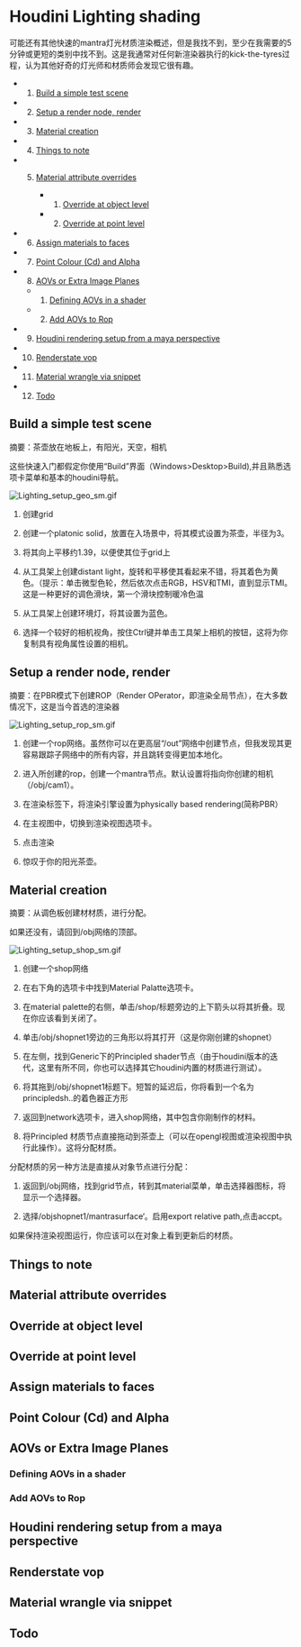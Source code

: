 # Houdini Lighting shading

可能还有其他快速的mantra灯光材质渲染概述，但是我找不到，至少在我需要的5分钟或更短的类别中找不到。这是我通常对任何新渲染器执行的kick-the-tyres过程，认为其他好奇的灯光师和材质师会发现它很有趣。


* 1. [Build a simple test scene](https://github.com/FofightFong/All_In_One/blob/master/special_effects/tutorial_doc/cgwiki/Houdini_Lighting_Shading.md#build-a-simple-test-scene)

* 2. [Setup a render node, render](https://github.com/FofightFong/All_In_One/blob/master/special_effects/tutorial_doc/cgwiki/Houdini_Lighting_Shading.md#setup-a-render-node-render)

* 3. [Material creation](https://github.com/FofightFong/All_In_One/blob/master/special_effects/tutorial_doc/cgwiki/Houdini_Lighting_Shading.md#material-creation)

* 4. [Things to note](https://github.com/FofightFong/All_In_One/blob/master/special_effects/tutorial_doc/cgwiki/Houdini_Lighting_Shading.md#things-to-note)

* 5. [Material attribute overrides](https://github.com/FofightFong/All_In_One/blob/master/special_effects/tutorial_doc/cgwiki/Houdini_Lighting_Shading.md#material-attribute-overrides)

     * 1. [Override at object level](https://github.com/FofightFong/All_In_One/blob/master/special_effects/tutorial_doc/cgwiki/Houdini_Lighting_Shading.md#override-at-object-level)
        
     * 2. [Override at point level](https://github.com/FofightFong/All_In_One/blob/master/special_effects/tutorial_doc/cgwiki/Houdini_Lighting_Shading.md#override-at-point-level)
        
* 6. [Assign materials to faces](https://github.com/FofightFong/All_In_One/blob/master/special_effects/tutorial_doc/cgwiki/Houdini_Lighting_Shading.md#assign-materials-to-faces)

* 7. [Point Colour (Cd) and Alpha](https://github.com/FofightFong/All_In_One/blob/master/special_effects/tutorial_doc/cgwiki/Houdini_Lighting_Shading.md#aovs-or-extra-image-planes)

* 8. [AOVs or Extra Image Planes](https://github.com/FofightFong/All_In_One/blob/master/special_effects/tutorial_doc/cgwiki/Houdini_Lighting_Shading.md#aovs-or-extra-image-planes)

    * 1. [Defining AOVs in a shader](https://github.com/FofightFong/All_In_One/blob/master/special_effects/tutorial_doc/cgwiki/Houdini_Lighting_Shading.md#defining-aovs-in-a-shader)

    * 2. [Add AOVs to Rop](https://github.com/FofightFong/All_In_One/blob/master/special_effects/tutorial_doc/cgwiki/Houdini_Lighting_Shading.md#add-aovs-to-rop)

* 9. [Houdini rendering setup from a maya perspective](https://github.com/FofightFong/All_In_One/blob/master/special_effects/tutorial_doc/cgwiki/Houdini_Lighting_Shading.md#houdini-rendering-setup-from-a-maya-perspective)

* 10. [Renderstate vop](https://github.com/FofightFong/All_In_One/blob/master/special_effects/tutorial_doc/cgwiki/Houdini_Lighting_Shading.md#renderstate-vop)

* 11. [Material wrangle via snippet](https://github.com/FofightFong/All_In_One/blob/master/special_effects/tutorial_doc/cgwiki/Houdini_Lighting_Shading.md#material-wrangle-via-snippet)

* 12. [Todo](https://github.com/FofightFong/All_In_One/blob/master/special_effects/tutorial_doc/cgwiki/Houdini_Lighting_Shading.md#todo)

## Build a simple test scene

摘要：茶壶放在地板上，有阳光，天空，相机

这些快速入门都假定你使用“Build”界面（Windows>Desktop>Build),并且熟悉选项卡菜单和基本的houdini导航。

![Lighting_setup_geo_sm.gif](http://www.tokeru.com/cgwiki/images/1/17/Lighting_setup_geo_sm.gif)

1.  创建grid

2.  创建一个platonic solid，放置在入场景中，将其模式设置为茶壶，半径为3。

3.  将其向上平移约1.39，以便使其位于grid上

4.  从工具架上创建distant light，旋转和平移使其看起来不错，将其着色为黄色。（提示：单击微型色轮，然后依次点击RGB，HSV和TMI，直到显示TMI。这是一种更好的调色滑块，第一个滑块控制暖冷色温

5.  从工具架上创建环境灯，将其设置为蓝色。

6.  选择一个较好的相机视角，按住Ctrl键并单击工具架上相机的按钮，这将为你复制具有视角属性设置的相机。 


##  Setup a render node, render

摘要：在PBR模式下创建ROP（Render OPerator，即渲染全局节点），在大多数情况下，这是当今首选的渲染器

![Lighting_setup_rop_sm.gif](http://www.tokeru.com/cgwiki/images/7/7f/Lighting_setup_rop_sm.gif)

1.  创建一个rop网络。虽然你可以在更高层“/out”网络中创建节点，但我发现其更容易跟踪子网络中的所有内容，并且跳转变得更加本地化。

2.  进入所创建的rop，创建一个mantra节点。默认设置将指向你创建的相机（/obj/cam1）。

3.  在渲染标签下，将渲染引擎设置为physically based rendering(简称PBR）

4.  在主视图中，切换到渲染视图选项卡。

5.  点击渲染

6.  惊叹于你的阳光茶壶。

##  Material creation

摘要：从调色板创建材材质，进行分配。

如果还没有，请回到/obj网络的顶部。

![Lighting_setup_shop_sm.gif](http://www.tokeru.com/cgwiki/images/7/70/Lighting_setup_shop_sm.gif)

1.  创建一个shop网络

2.  在右下角的选项卡中找到Material Palatte选项卡。

3.  在material palette的右侧，单击/shop/标题旁边的上下箭头以将其折叠。现在你应该看到关闭了。

4.  单击/obj/shopnet1旁边的三角形以将其打开（这是你刚创建的shopnet）

5.  在左侧，找到Generic下的Principled shader节点（由于houdini版本的迭代，这里有所不同，你也可以选择其它houdini内置的材质进行测试）。

6.  将其拖到/obj/shopnet1标题下。短暂的延迟后，你将看到一个名为principledsh..的着色器正方形

7.  返回到network选项卡，进入shop网络，其中包含你刚制作的材料。

8.  将Principled 材质节点直接拖动到茶壶上（可以在opengl视图或渲染视图中执行此操作）。这将分配材质。

分配材质的另一种方法是直接从对象节点进行分配：

1.  返回到/obj网络，找到grid节点，转到其material菜单，单击选择器图标，将显示一个选择器。

2.  选择/objshopnet1/mantrasurface‘。启用export relative path,点击accpt。

如果保持渲染视图运行，你应该可以在对象上看到更新后的材质。

##  Things to note

##  Material attribute overrides

##  Override at object level

##  Override at point level

##  Assign materials to faces

##  Point Colour (Cd) and Alpha

##  AOVs or Extra Image Planes

### Defining AOVs in a shader

### Add AOVs to Rop

##  Houdini rendering setup from a maya perspective

##  Renderstate vop

##  Material wrangle via snippet

##  Todo


